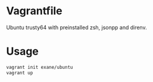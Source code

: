 # Vagrantfile
Ubuntu trusty64 with preinstalled zsh, jsonpp and direnv.

# Usage
```sh
vagrant init exane/ubuntu
vagrant up
```
